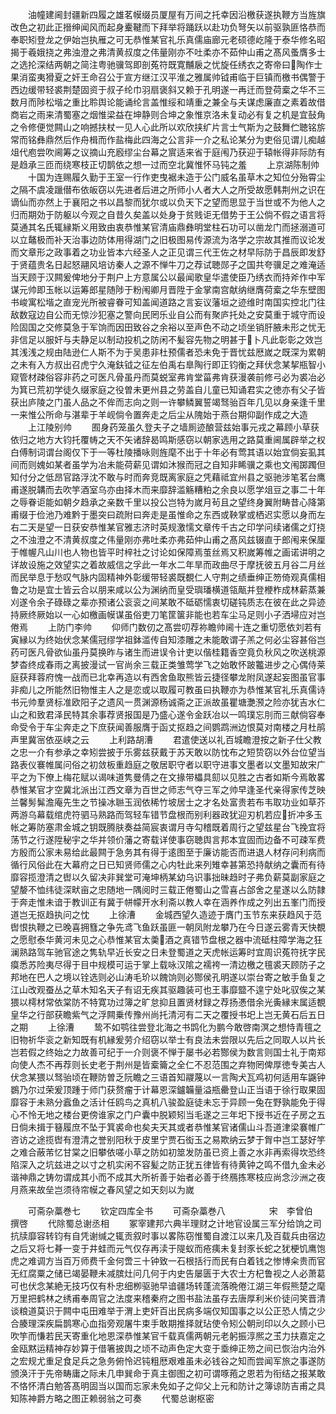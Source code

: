 <!-- { "loadSidebar": true } -->
　　油幢建阃封疆新四履之雄茗幙缀员厦屋有万间之托幸因沿檄获遂执鞭方当旌旗改色之初此正搢绅闻风而起身櫜鞬而下拜举将踊跃以赴功负弩矢以前驱孰匪恪恭而奉职矧登龙之伊始岂执雁之可无恭惟某官礼乐真儒庙廊元老硕德屹隆于泰华修名昭揭于羲娥挠之弗浊澄之弗清黄叔度之伟量刚亦不吐柔亦不茹仲山甫之髙风蚤膺多士之选抡深结两朝之简注粤驰骥驾即剖菟符既寛黼扆之忧旋任绣衣之寄帝曰陶作士果消蛮夷猾夏之奸王命召公于宣方继江汉平淮之雅属帅钺甫临于巨镇而檄书偶警于西边缓带轻裘荆楚固资于叔子纶巾羽扇褒斜又赖于孔明遂一再迁而登荷槖之华不三数月而陟松堦之重比聆舆论能诵纶言盖惟绥和靖重之兼全与夫谋虑廉直之素着故借商岩之雨来清蜀塞之烟惟梁益在坤静则合坤之象惟京洛未复动必有复之机是宜鼔角之令修便觉闗山之响撼扶杖一见人心此所以欢欣挟纩片言士气斯为之鼓舞伫聴铭旂常而铭彝鼎然后作舟楫而作盐梅此四海之公言非一介之私论某分为吏俗见谓儿痴越俎代庖尝吹阃筹之议摘山充廏缪尘台幕之賔适来省于庭闱乃获迎于辕帐得非际防有是趋承三匝而绕寒枝正切鹊依之想一过而空北冀惟怀马钝之羞
　　上京湖陈制帅
　　十国为连赐履久勤于王室一行作吏曳裾未造于公门威名虽草木之知位分殆霄尘之隔不虞凌躐僣布依皈窃以先进者后进之所师小人者大人之所受故愿韩荆州之识在谪仙而亦然上于襄阳之书以昌黎而犹尔或以负天下之望而思显于当世或不为他人之归而期効于防躯以今观之自昔久矣盖以处身于贫贱讵无借势于王公倘不假之语言将莫通其名氏辄縁斯义用致由衷恭惟某官清庙鼎彝明堂柱石功可以凿龙门而拯溺道可以立鼇极而补天治事边防体用得湖门之旧极图易传源流为洛学之宗故其推而议论发而文章形之政事着之功业皆本六经圣人之正见谓三代王佐之材早际防于昌辰即发舒于贤蕴贵名日起怒翮风培访秦人之源不惮牛刀之荐试聴郧子之国共夸骥足之难淹适当天顾于汉闗爰俾地分于荆户上方意属公以最闻歌皇华遣使臣乃绣衣而持斧作中军谋元帅即玉帐以运筹郎星随陟于粉闱卿月晋陞于金掌南宫献纳继膺荷槖之华东壁图书峻寓松堦之直宠光所被睿眷可知盖闻道路之言妄议藩垣之迹维时南国实控北门往敌数寇边自公而无惊沙犯塞之警向民罔乐业自公而有聚庐托处之安莫重于城守而设险固国之交修莫急于军饷而因田致谷之余裕以至声色不动之顷坐销肝腋未形之忧无非信足以服奸与夫静足以制动投机之防闲不髪容先物之明甚于卜凡此彰彰之效岂其浅浅之规由陆逊仁人斯不为于吴患非杜预儒者恐未免于晋忧兹厯嵗之既深为累朝之未有入方叔出召虎宁久淹鈇钺之征左伯禹右臯陶行即正钧衡之拜伏念某挈瓶智小窥管材疎俗容非药之可医凡骨虽丹而莫蜕室弗肯堂菑弗肯获漫袭前修弓必为裘冶必为箕已荒初学徒久缀家庭之役曽未更州县之劳盖自儿童已知诵君实之徳亦有父子皆获出庐陵之门虽人品之不侔而志向之则一许攀鳞翼誓竭驽骀百年几见以身亲逢千里一来惟公所命与湛辈于羊岘倘令置奔走之后尘从隗始于燕台期仰副作成之大造
　　上江陵别帅
　　囿身药笼虽久登夫子之墙厠迹酿营兹始事元戎之幕顾小草获依归之地方大钧托覆帱之天不矢诸辞曷鸣斯感窃以朝家选用之路莫重阃属辟举之权白傅制词谓台阁仅下于一等杜陵播咏则旌麾不出于十年必有莺其语以始宜倘妄虱其间而则媿如某者虽学为冶未能荷薪见谓如沐猴而冠之自知非睎骥之乘也文闱踯躅但知付分之低昂官路浮沈不敢与时而奔竞既离家庭之凭藉祗宜州县之驱驰涉笔茗台鹰甫遂脱韝而去吹竽酒室乌亦由择木而来靡辞滥觞糟粕之余良以愿学俎豆之事二十年之辱眷讵能如朝夕趋承之亲数千里以投公岂特为嵗月茍且之望终身翼附畴昔心降第甫缀于俭池乃难黔于墨突曰疏附曰奔走是虽惟命之东西或鞅掌或栖迟实愿以身而左右二天是望一日获安恭惟某官雅志济时英规激懦文章传千古之印学问续诸儒之灯挠之不浊澄之不清黄叔度之伟量刚亦弗吐柔亦弗茹仲山甫之髙风兹辍直于郎闱来保厘于帷幄凡山川也人物也皆平时梓社之讨论如保障焉茧丝焉又积嵗筹帷之画诺讲明之详故设施之效望实之着故威信之孚此一年水二年旱而政曲尽于摩抚彼五月谷二月丝而民举息于愁叹气脉内固精神外彰缓带轻裘既覩仁人守荆之绩垂绅正笏倚观真儒相鲁之功是宜士皆云合以朋来咸以公为渊纳而皇受璵璠横道瓴甋并登楩柞成林薪蒸兼刈遂令余子碌碌之辈亦预诸公衮衮之间某敢不砥砺懦衷切磋钝质志在彼在此之异迹持厥终厥始以一心如檄画幙谋虽俗吏刀笔筐箧非能也若车尘马足则小子洒埽应对岂倦焉
　　上防门李帅
　　仰师门数仞之髙尝叨荐祢瞻帅阃十连之重切愿依刘若有寅縁以为终始伏念某儒冠缪学祖鉢滥传自知漆雕之未能敢谓子羔之何必尘容甚俗岂药可医凡骨欲仙虽丹莫换昨与诸生而进误令计吏以偕桂籍香空竟负秋风之吹送桃源梦杳终成春雨之离披漫试一官尚余三载正类雏莺学飞之始敢怀跛龞进步之心偶侍莱庭获拜蓉府愧一战而已北幸再造以有西舍鱼取熊皆云捷径攀龙附凤遂起妄图虽官事非痴儿之所能然旧物惟主人之是恋或以取履可教虽曰执鞭亦为恭惟某官礼乐真儒诗书元帅羣贤标准欧阳子之遗风一贯渊源杨诚斋之正派故虽瞿塘灔滪之险亦犹吉水仁山之和致君泽民特其余事荐贤报国是乃盛心遂令金跃冶以一鸣璞忘刖而三献倘容奉命受令于车尘奔走之下庶获闻善服膺于函丈抠趋之间鹦鹉洲边恨莫对南楼之月杜鹃声里冀宻依巫峡之云
　　上利路胡漕
　　君遣使送以礼百城瞻澄按之新子仕父教之忠一介有参承之幸矧尝披于乐雾兹获戴于苏天敢以防忱布之短贽窃以外台位望当路表仪褰帷属问俗之初敛板重趋庭之敬居职守者以职守进事文墨者以文墨知故宋广平之为下僚上梅花赋以谒味道隽曼倩之在文掾带櫑具劎以见胜之古者如斯今焉敢畧恭惟某官才空冀北派出江西文章为百世之师志气夺三军之帅早逢圣代亲得家传芝映兰馨髣髴澹庵先生之节操冰聮玉润依稀竹坡居士之才名处富贵若布韦取功业如草芥两游乌幕载绾虎符驷马熟路而驾轻车错节盘根而别利器政犹迎刃机若应折冲多玉帐之筹防塞肃金城之钥既腾肤奏益简宸衷谓月寺勾稽既着周行之望兹星台飞挽宜将荡节之行遂陞秘宇之华并领价藩之寄载详使事窃聴舆言邦本宜固而边备不可疎军费方殷而公家未易给此最闗于急务其有得于逺图至于廉访能否而进退人材存问利病而循行风俗此在大幕府之日已知贤师儒之心内牡此来列雉幸甚第恐持献纳之囊而有待靡容揽澄清之辔以久留决非巽堂可淹坤柄某幼乌识事拙昧趋时子弗负薪莫副家庭之望嫠不恤纬徒深畎亩之忠随地一隅阅时三载正倦蜀山之雪喜占郃舍之星遂以么防隷于奔走惟未谙于教训正有冀于帡幪开水利斋以教人幸在涵养作成之列出五峯门而授道岂无抠趋执问之忱
　　上徐漕
　　金城西望久造迹于膺门玉节东来获趋风于范辔恨执鞭之已晚喜拥篲之争先鸢飞鱼跃虽匪一朝凤附龙攀乃在今日遂云雾青天快覩之愿慰泰华黄河未见之心恭惟某官太羮酒之真错节盘根之器中流砥柱障学海之狂澜熟路驾车驰官途之隽轨早近长安之日未登蜀道之天虎帐运筹时宜周识菟符抚字民瘼悉苏险夷尽得于目中规模可运于掌上载咏汉隂之襦袴一清边檄之氊裘天顾防子之邦地在巴人之境以铨选则必山涛毛玠以餽饷则必酂侯孔明遂以崇台寄之敏手鱼复之江山改观蚕丛之草木知名天子有诏无疾其驱趣装可也王事靡盬不遑宁处叱驭俟之某猥以樗材常依棠防不特寛功过簿之旷怠抑且置贤材録之荐扬慿借余光夤縁末属适覩皇华之行部获瞻紫气之浮闗乗传豫州尚托清河有二天之覆授书圯上岂无黄石后五日之期
　　上徐漕
　　鸷不如鹗往尝登北海之书鹍化为鹏今敢啓南溟之想恃青氊之旧物祈华衮之新知既有机縁爰劳介绍窃以举士有良法未尝限以先后之同取人以片长岂若假之终始之力故善可纪于一介则褒不惮于屡书必若酂侯为数言则国士礼于南郑向使人杰不再荐则长史老于荆州是皆槖籥之全仁不忍范围之弃物罔俾厚徳专美古人伏念某猥以驽骀顷在鞭防曽乏阮瞻之三语首知鬷蔑以一言陶犬瓦鸡初何适用车鼷钟鷃乃尔过荣爰顶踵于师门获赘瘤于计幕恩深鑪韛量溢瓶罍登山正当语于徐行取果固靡容于未熟分蠧鱼之活计任鸥鸟之真机八骏盈庭徒未忘于异顾一兔在野孰能免于得心不怜无地之楼台更傍谁家之门户囊中脱颖矧当毛遂之三年圯下授书近在子房之五日倘未揖于簮履庶不坠于箕裘命也矣夫天其或者恭惟某官诸儒山斗吾道津梁褰帷广咨访之途揽辔有澄清之誉别阳秋于皮里宁贾石衒玉之易欺纳云梦于胷中岂工瑟好竽之难合蔽芾忆甘棠之旧攀依嗟小草之防如初筮发防虽已资上善之水非再索得坎恐终陷深入之坑兹进之以寸之机实闲不容髪之防正犹五律皆有待黄钟之鸣不借九金未必谐神鼎之铸勿谓成其小而不成其大所祈善于始者必善于终鴈拣寒枝应尚念沙洲之夜月燕来故垒岂须待帘幙之春风望之如天刻以为嵗










　　可斋杂藁巻七
　　钦定四库全书
　　可斋杂藁巻八　　　　　宋　李曾伯　撰啓
　　代除蜀总谢丞相
　　冢宰建邦六典半理财之计地官设属三军分给饷之司抗牍靡容转钧有自凭谢缄之辄贡叙时事以畧陈窃惟蜀自渡江以来几及百载兵由宿边之后又将七朞一变于井蛙而元气仅存再渎于隄蚁而疮痍未复封豕长蛇之犹梗饥鹰饱虎之难调方当百万师费千金何啻三十钟致一石根括行而民有白着钱之惨博籴贵而官无红腐粟之储已竭晏鞭未减膑灶问几何于内史告屡匮于大农士方杞鲁视之人必萧葛可也伏念某絶无技巧仅有朴忠细栁驱驰早谙疆场转蓬流落晩倦江湖三年假熊楚之麾万里把鹤林之绣甫奉周官之法度来稽秦府之图书盐法虽存去唐厚利米价徒问笑晋清谈粮道莫识于闗中屯田难举于渭上吏奸百出民病多端仅知国事之以公正恐人情之少合腠理深疾扁鹊寒心血指旁观屠牛束手敢期推择就玷使令矧公朝刓印以久之顾小已吹竽而慊若民天寄重化地恩深恭惟某官千载真儒两朝元老躬振淳熈之玉力扶嘉定之金瓯黙运精神存妙算于借箸披舆之顷不动声色定大变于埀绅正笏之间已恢治内治外之宏规尤重足食足兵之急务俯怜迟钝粗厯艰难虽未必钱谷之知而尝闻军旅之事遂防颁涣汗于先帝畴庸之际未几申巽命于真主御图之初可谓啄菢之恩若为衔结之报某敢不恪怀清白勉答髙明固当以国而忘家未免如子之仰父上元和防计之簿谅防吉甫之具知陈神爵方略之图正赖弱翁之可奏
　　代蜀总谢枢密
